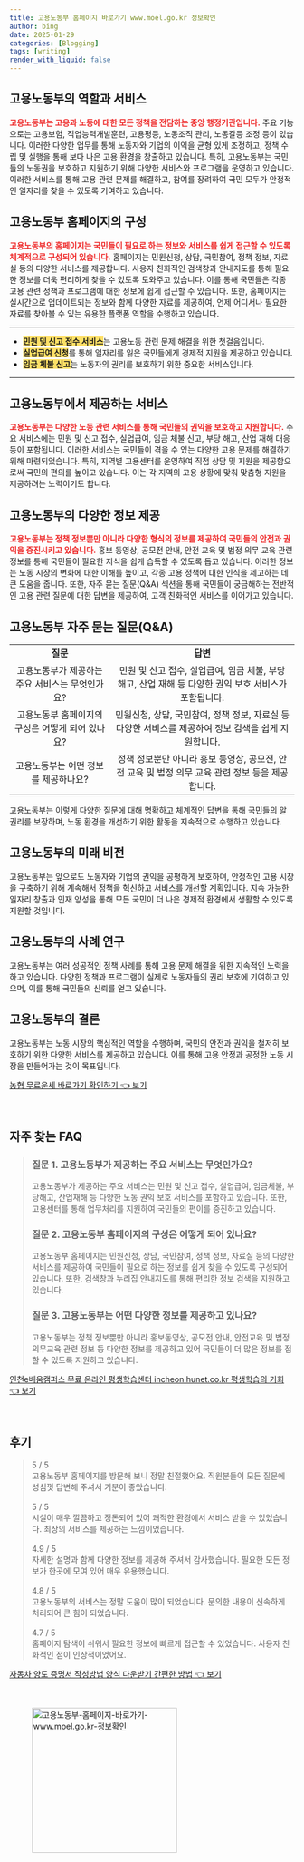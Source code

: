 ```yaml
---
title: 고용노동부 홈페이지 바로가기 www.moel.go.kr 정보확인
author: bing
date: 2025-01-29
categories: [Blogging]
tags: [writing]
render_with_liquid: false
---
```



<h2 id='고용노동부_역할과_서비스'>고용노동부의 역할과 서비스</h2>

<p><b><span style="color: #ee2323;">고용노동부는 고용과 노동에 대한 모든 정책을 전담하는 중앙 행정기관입니다.</span></b> 주요 기능으로는 고용보험, 직업능력개발훈련, 고용평등, 노동조직 관리, 노동갈등 조정 등이 있습니다. 이러한 다양한 업무를 통해 노동자와 기업의 이익을 균형 있게 조정하고, 정책 수립 및 실행을 통해 보다 나은 고용 환경을 창출하고 있습니다. 특히, 고용노동부는 국민들의 노동권을 보호하고 지원하기 위해 다양한 서비스와 프로그램을 운영하고 있습니다. 이러한 서비스를 통해 고용 관련 문제를 해결하고, 참여를 장려하여 국민 모두가 안정적인 일자리를 찾을 수 있도록 기여하고 있습니다.</p>

<h2 id='고용노동부_홈페이지구성'>고용노동부 홈페이지의 구성</h2>

<p><b><span style="color: #ee2323;">고용노동부의 홈페이지는 국민들이 필요로 하는 정보와 서비스를 쉽게 접근할 수 있도록 체계적으로 구성되어 있습니다.</span></b> 홈페이지는 민원신청, 상담, 국민참여, 정책 정보, 자료실 등의 다양한 서비스를 제공합니다. 사용자 친화적인 검색창과 안내지도를 통해 필요한 정보를 더욱 편리하게 찾을 수 있도록 도와주고 있습니다. 이를 통해 국민들은 각종 고용 관련 정책과 프로그램에 대한 정보에 쉽게 접근할 수 있습니다. 또한, 홈페이지는 실시간으로 업데이트되는 정보와 함께 다양한 자료를 제공하여, 언제 어디서나 필요한 자료를 찾아볼 수 있는 유용한 플랫폼 역할을 수행하고 있습니다.</p>

<hr />

<ul>
    <li><b><span style="background-color: #ffe066;">민원 및 신고 접수 서비스</span></b>는 고용노동 관련 문제 해결을 위한 첫걸음입니다.</li>
    <li><b><span style="background-color: #ffe066;">실업급여 신청</span></b>를 통해 일자리를 잃은 국민들에게 경제적 지원을 제공하고 있습니다.</li>
    <li><b><span style="background-color: #ffe066;">임금 체불 신고</span></b>는 노동자의 권리를 보호하기 위한 중요한 서비스입니다.</li>
</ul>

<hr />

<h2 id='고용노동부_제공서비스'>고용노동부에서 제공하는 서비스</h2>

<p><b><span style="color: #ee2323;">고용노동부는 다양한 노동 관련 서비스를 통해 국민들의 권익을 보호하고 지원합니다.</span></b> 주요 서비스에는 민원 및 신고 접수, 실업급여, 임금 체불 신고, 부당 해고, 산업 재해 대응 등이 포함됩니다. 이러한 서비스는 국민들이 겪을 수 있는 다양한 고용 문제를 해결하기 위해 마련되었습니다. 특히, 지역별 고용센터를 운영하여 직접 상담 및 지원을 제공함으로써 국민의 편의를 높이고 있습니다. 이는 각 지역의 고용 상황에 맞춰 맞춤형 지원을 제공하려는 노력이기도 합니다.</p>

<h2 id='고용노동부_정보제공'>고용노동부의 다양한 정보 제공</h2>

<p><b><span style="color: #ee2323;">고용노동부는 정책 정보뿐만 아니라 다양한 형식의 정보를 제공하여 국민들의 안전과 권익을 증진시키고 있습니다.</span></b> 홍보 동영상, 공모전 안내, 안전 교육 및 법정 의무 교육 관련 정보를 통해 국민들이 필요한 지식을 쉽게 습득할 수 있도록 돕고 있습니다. 이러한 정보는 노동 시장의 변화에 대한 이해를 높이고, 각종 고용 정책에 대한 인식을 제고하는 데 큰 도움을 줍니다. 또한, 자주 묻는 질문(Q&A) 섹션을 통해 국민들이 궁금해하는 전반적인 고용 관련 질문에 대한 답변을 제공하여, 고객 친화적인 서비스를 이어가고 있습니다.</p>

<h2 id='고용노동부_QnA'>고용노동부 자주 묻는 질문(Q&A)</h2>

<table>
    <tr>
        <td style="text-align: center; height: 17px;"><b>질문</b></td>
        <td style="text-align: center; height: 17px;"><b>답변</b></td>
    </tr>
    <tr>
        <td style="text-align: center; height: 17px;">고용노동부가 제공하는 주요 서비스는 무엇인가요?</td>
        <td style="text-align: center; height: 17px;">민원 및 신고 접수, 실업급여, 임금 체불, 부당 해고, 산업 재해 등 다양한 권익 보호 서비스가 포함됩니다.</td>
    </tr>
    <tr>
        <td style="text-align: center; height: 17px;">고용노동부 홈페이지의 구성은 어떻게 되어 있나요?</td>
        <td style="text-align: center; height: 17px;">민원신청, 상담, 국민참여, 정책 정보, 자료실 등 다양한 서비스를 제공하여 정보 검색을 쉽게 지원합니다.</td>
    </tr>
    <tr>
        <td style="text-align: center; height: 17px;">고용노동부는 어떤 정보를 제공하나요?</td>
        <td style="text-align: center; height: 17px;">정책 정보뿐만 아니라 홍보 동영상, 공모전, 안전 교육 및 법정 의무 교육 관련 정보 등을 제공합니다.</td>
    </tr>
</table>

<p>고용노동부는 이렇게 다양한 질문에 대해 명확하고 체계적인 답변을 통해 국민들의 알 권리를 보장하며, 노동 환경을 개선하기 위한 활동을 지속적으로 수행하고 있습니다.</p>

<h2 id='고용노동부_미래비전'>고용노동부의 미래 비전</h2>

<p>고용노동부는 앞으로도 노동자와 기업의 권익을 공평하게 보호하며, 안정적인 고용 시장을 구축하기 위해 계속해서 정책을 혁신하고 서비스를 개선할 계획입니다. 지속 가능한 일자리 창출과 인재 양성을 통해 모든 국민이 더 나은 경제적 환경에서 생활할 수 있도록 지원할 것입니다.</p>

<h2 id='고용노동부_사례연구'>고용노동부의 사례 연구</h2>

<p>고용노동부는 여러 성공적인 정책 사례를 통해 고용 문제 해결을 위한 지속적인 노력을 하고 있습니다. 다양한 정책과 프로그램이 실제로 노동자들의 권리 보호에 기여하고 있으며, 이를 통해 국민들의 신뢰를 얻고 있습니다.</p>

<h2 id='고용노동부_결론'>고용노동부의 결론</h2>

<p>고용노동부는 노동 시장의 핵심적인 역할을 수행하며, 국민의 안전과 권익을 철저히 보호하기 위한 다양한 서비스를 제공하고 있습니다. 이를 통해 고용 안정과 공정한 노동 시장을 만들어가는 것이 목표입니다.</p>


<p><a class="click-button" title="농협 무료운세 바로가기 확인하기" href="https://afficreate.github.io/posts/%EB%86%8D%ED%98%91-%EB%AC%B4%EB%A3%8C%EC%9A%B4%EC%84%B8-%EB%B0%94%EB%A1%9C%EA%B0%80%EA%B8%B0-%ED%99%95%EC%9D%B8%ED%95%98%EA%B8%B0/" rel="dofollow">농협 무료운세 바로가기 확인하기 👈 보기</a></p><br>
<h2 id='자주_찾는_FAQ'>자주 찾는 FAQ</h2>
<div itemscope="" itemtype="https://schema.org/FAQPage"> 
<blockquote> 
<div itemscope="" itemprop="mainEntity" itemtype="https://schema.org/Question"> 
<h3 itemprop="name">질문 1. 고용노동부가 제공하는 주요 서비스는 무엇인가요?</h3> 
<div itemscope="" itemprop="acceptedAnswer" itemtype="https://schema.org/Answer"> 
<span itemprop="text"> 
<p>고용노동부가 제공하는 주요 서비스는 민원 및 신고 접수, 실업급여, 임금체불, 부당해고, 산업재해 등 다양한 노동 권익 보호 서비스를 포함하고 있습니다. 또한, 고용센터를 통해 업무처리를 지원하여 국민들의 편이를 증진하고 있습니다.</p> 
</span> 
</div> 
</div> 

<div itemscope="" itemprop="mainEntity" itemtype="https://schema.org/Question"> 
<h3 itemprop="name">질문 2. 고용노동부 홈페이지의 구성은 어떻게 되어 있나요?</h3> 
<div itemscope="" itemprop="acceptedAnswer" itemtype="https://schema.org/Answer"> 
<span itemprop="text"> 
<p>고용노동부 홈페이지는 민원신청, 상담, 국민참여, 정책 정보, 자료실 등의 다양한 서비스를 제공하여 국민들이 필요로 하는 정보를 쉽게 찾을 수 있도록 구성되어 있습니다. 또한, 검색창과 누리집 안내지도를 통해 편리한 정보 검색을 지원하고 있습니다.</p> 
</span> 
</div> 
</div> 

<div itemscope="" itemprop="mainEntity" itemtype="https://schema.org/Question"> 
<h3 itemprop="name">질문 3. 고용노동부는 어떤 다양한 정보를 제공하고 있나요?</h3> 
<div itemscope="" itemprop="acceptedAnswer" itemtype="https://schema.org/Answer"> 
<span itemprop="text"> 
<p>고용노동부는 정책 정보뿐만 아니라 홍보동영상, 공모전 안내, 안전교육 및 법정의무교육 관련 정보 등 다양한 정보를 제공하고 있어 국민들이 더 많은 정보를 접할 수 있도록 지원하고 있습니다.</p> 
</span> 
</div> 
</div> 
</blockquote> 
</div>
<p><a class="click-button" title="인천e배움캠퍼스 무료 온라인 평생학습센터 incheon.hunet.co.kr 평생학습의 기회" href="https://afficreate.github.io/posts/%EC%9D%B8%EC%B2%9Ce%EB%B0%B0%EC%9B%80%EC%BA%A0%ED%8D%BC%EC%8A%A4-%EB%AC%B4%EB%A3%8C-%EC%98%A8%EB%9D%BC%EC%9D%B8-%ED%8F%89%EC%83%9D%ED%95%99%EC%8A%B5%EC%84%BC%ED%84%B0-incheon.hunet.co.kr-%ED%8F%89%EC%83%9D%ED%95%99%EC%8A%B5%EC%9D%98-%EA%B8%B0%ED%9A%8C/" rel="dofollow">인천e배움캠퍼스 무료 온라인 평생학습센터 incheon.hunet.co.kr 평생학습의 기회 👈 보기</a></p><br>
<h2 id='후기'>후기</h2>
<div itemscope itemtype="https://schema.org/Product">
  <blockquote>
  <div itemprop="review" itemscope itemtype="https://schema.org/Review">
      <div itemprop="reviewRating" itemscope itemtype="https://schema.org/Rating"> <span itemprop="ratingValue">5</span> / <span itemprop="bestRating">5</span> </div>
      <span itemprop="reviewBody">고용노동부 홈페이지를 방문해 보니 정말 친절했어요. 직원분들이 모든 질문에 성심껏 답변해 주셔서 기분이 좋았습니다.</span>
  </div>
  <br>
  <div itemprop="review" itemscope itemtype="https://schema.org/Review">
      <div itemprop="reviewRating" itemscope itemtype="https://schema.org/Rating"> <span itemprop="ratingValue">5</span> / <span itemprop="bestRating">5</span> </div>
      <span itemprop="reviewBody">시설이 매우 깔끔하고 정돈되어 있어 쾌적한 환경에서 서비스 받을 수 있었습니다. 최상의 서비스를 제공하는 느낌이었습니다.</span>
  </div>
  <br>
  <div itemprop="review" itemscope itemtype="https://schema.org/Review">
      <div itemprop="reviewRating" itemscope itemtype="https://schema.org/Rating"> <span itemprop="ratingValue">4.9</span> / <span itemprop="bestRating">5</span> </div>
      <span itemprop="reviewBody">자세한 설명과 함께 다양한 정보를 제공해 주셔서 감사했습니다. 필요한 모든 정보가 한곳에 모여 있어 매우 유용했습니다.</span>
  </div>
  <br>
  <div itemprop="review" itemscope itemtype="https://schema.org/Review">
      <div itemprop="reviewRating" itemscope itemtype="https://schema.org/Rating"> <span itemprop="ratingValue">4.8</span> / <span itemprop="bestRating">5</span> </div>
      <span itemprop="reviewBody">고용노동부의 서비스는 정말 도움이 많이 되었습니다. 문의한 내용이 신속하게 처리되어 큰 힘이 되었습니다.</span>
  </div>
  <br>
  <div itemprop="review" itemscope itemtype="https://schema.org/Review">
      <div itemprop="reviewRating" itemscope itemtype="https://schema.org/Rating"> <span itemprop="ratingValue">4.7</span> / <span itemprop="bestRating">5</span> </div>
      <span itemprop="reviewBody">홈페이지 탐색이 쉬워서 필요한 정보에 빠르게 접근할 수 있었습니다. 사용자 친화적인 점이 인상적이었어요.</span>
  </div>
  </blockquote>
</div>
<p><a class="click-button" title="자동차 양도 증명서 작성방법 양식 다운받기 간편한 방법" href="https://afficreate.github.io/posts/%EC%9E%90%EB%8F%99%EC%B0%A8-%EC%96%91%EB%8F%84-%EC%A6%9D%EB%AA%85%EC%84%9C-%EC%9E%91%EC%84%B1%EB%B0%A9%EB%B2%95-%EC%96%91%EC%8B%9D-%EB%8B%A4%EC%9A%B4%EB%B0%9B%EA%B8%B0-%EA%B0%84%ED%8E%B8%ED%95%9C-%EB%B0%A9%EB%B2%95/" rel="dofollow">자동차 양도 증명서 작성방법 양식 다운받기 간편한 방법 👈 보기</a></p><br>
<figure class="image"><img src="https://afficreate.github.io/assets/img/thumbnail/고용노동부-홈페이지-바로가기-www.moel.go.kr-정보확인.webp" alt="고용노동부-홈페이지-바로가기-www.moel.go.kr-정보확인" width="256" height="256"></figure>